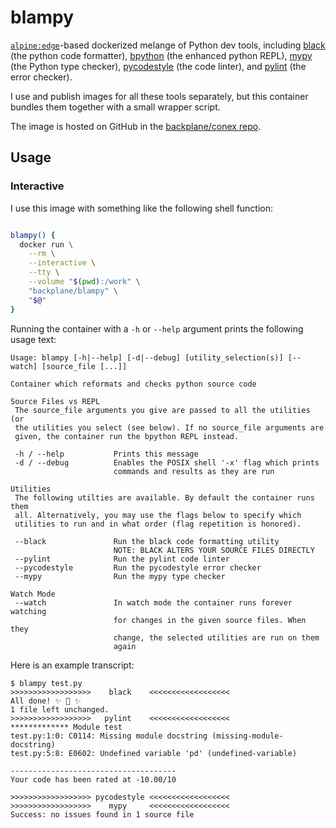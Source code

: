 # blampy

[`alpine:edge`](https://hub.docker.com/_/alpine/)-based dockerized melange of Python dev tools, including [black](https://black.readthedocs.io/en/stable/) (the python code formatter), [bpython](https://bpython-interpreter.org/) (the enhanced python REPL), [mypy](https://github.com/python/mypy) (the Python type checker), [pycodestyle](https://pycodestyle.pycqa.org/) (the code linter), and [pylint](https://www.pylint.org/) (the error checker).

I use and publish images for all these tools separately, but this container bundles them together with a small wrapper script.

The image is hosted on GitHub in the [backplane/conex repo](https://github.com/backplane/conex/tree/main/blampy).

## Usage

### Interactive

I use this image with something like the following shell function:

```sh

blampy() {
  docker run \
    --rm \
    --interactive \
    --tty \
    --volume "$(pwd):/work" \
    "backplane/blampy" \
    "$@"
}

```

Running the container with a `-h` or `--help` argument prints the following usage text:

```
Usage: blampy [-h|--help] [-d|--debug] [utility_selection(s)] [--watch] [source_file [...]]

Container which reformats and checks python source code

Source Files vs REPL
 The source_file arguments you give are passed to all the utilities (or
 the utilities you select (see below). If no source_file arguments are
 given, the container run the bpython REPL instead.

 -h / --help           Prints this message
 -d / --debug          Enables the POSIX shell '-x' flag which prints
                       commands and results as they are run

Utilities
 The following utilties are available. By default the container runs them
 all. Alternatively, you may use the flags below to specify which
 utilities to run and in what order (flag repetition is honored).

 --black               Run the black code formatting utility
                       NOTE: BLACK ALTERS YOUR SOURCE FILES DIRECTLY
 --pylint              Run the pylint code linter
 --pycodestyle         Run the pycodestyle error checker
 --mypy                Run the mypy type checker

Watch Mode
 --watch               In watch mode the container runs forever watching
                       for changes in the given source files. When they
                       change, the selected utilities are run on them
                       again
```

Here is an example transcript:

```
$ blampy test.py
>>>>>>>>>>>>>>>>>>    black    <<<<<<<<<<<<<<<<<<
All done! ✨ 🍰 ✨
1 file left unchanged.
>>>>>>>>>>>>>>>>>>   pylint    <<<<<<<<<<<<<<<<<<
************* Module test
test.py:1:0: C0114: Missing module docstring (missing-module-docstring)
test.py:5:8: E0602: Undefined variable 'pd' (undefined-variable)

-------------------------------------
Your code has been rated at -10.00/10

>>>>>>>>>>>>>>>>>> pycodestyle <<<<<<<<<<<<<<<<<<
>>>>>>>>>>>>>>>>>>    mypy     <<<<<<<<<<<<<<<<<<
Success: no issues found in 1 source file
```
